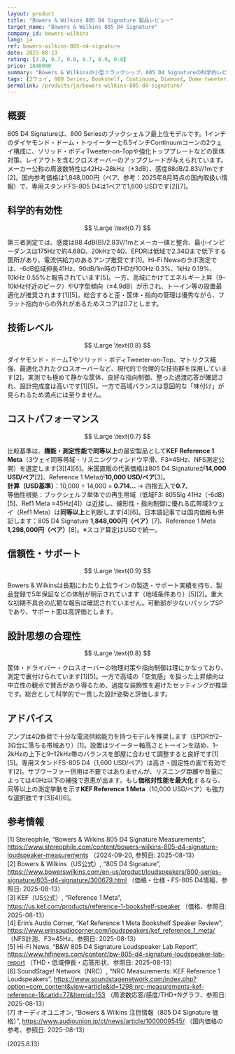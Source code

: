 ```yaml
---
layout: product
title: "Bowers & Wilkins 805 D4 Signature 製品レビュー"
target_name: "Bowers & Wilkins 805 D4 Signature"
company_id: bowers-wilkins
lang: ja
ref: bowers-wilkins-805-d4-signature
date: 2025-08-13
rating: [3.9, 0.7, 0.8, 0.7, 0.9, 0.8]
price: 1848000
summary: "Bowers & Wilkinsの小型フラッグシップ、805 D4 Signatureの科学的レビュー。ダイヤモンド・ドームTとContinuumコーンを核に、クロスオーバー最適化や筐体強化が図られています。独立測定では感度88.4dB(B)/2.83V/1m、実効最小インピーダンス約4.7Ω、-6dB低域伸長41Hz、90dB時のTHD 0.19〜0.55%（1k/10kHz）などが確認され、総合的に高性能です。一方で高域にエネルギー上昇があり設置と向きでの調整が推奨されます。CPはKEF Reference 1 Meta（機能・性能同等以上）との比較で0.7です。"
tags: [2ウェイ, 800 Series, Bookshelf, Continuum, Diamond, Dome tweeter, Loudspeaker, Passive, Signature]
permalink: /products/ja/bowers-wilkins-805-d4-signature/
---
```

## 概要

805 D4 Signatureは、800 Seriesのブックシェルフ最上位モデルです。1インチのダイヤモンド・ドーム・トゥイーターと6.5インチContinuumコーンの2ウェイ構成に、ソリッド・ボディTweeter-on-Topや強化トッププレートなどの筐体対策、レイアウトを含むクロスオーバーのアップグレードが与えられています。メーカー公称の周波数特性は42Hz–28kHz（±3dB）、感度88dB/2.83V/1mです[2]。国内参考価格は1,848,000円（ペア、参考：2025年8月時点の国内取扱い情報）で、専用スタンドFS-805 D4は1ペアで1,600 USDです[2][7]。

## 科学的有効性

$$ \Large \text{0.7} $$

第三者測定では、感度は88.4dB(B)/2.83V/1mとメーカー値と整合、最小インピーダンスは175Hzで約4.68Ω、20kHzで4Ω、EPDRは低域で2.34Ωまで低下する箇所があり、電流供給力のあるアンプ推奨です[1]。Hi-Fi Newsのラボ測定では、-6dB低域伸長41Hz、90dB/1m時のTHDが100Hz 0.3%、1kHz 0.19%、10kHz 0.55%と報告されています[5]。一方、高域にかけてエネルギー上昇（9–10kHz付近のピーク）やU字型傾向（±4.9dB）が示され、トーイン等の設置最適化が推奨されます[1][5]。総合すると歪・筐体・指向の管理は優秀ながら、フラット指向からの外れがあるためスコアは0.7とします。

## 技術レベル

$$ \Large \text{0.8} $$

ダイヤモンド・ドームTやソリッド・ボディTweeter-on-Top、マトリクス補強、最適化されたクロスオーバーなど、現代的で合理的な技術群を採用しています[2]。実測でも極めて静かな筐体、良好な指向制御、整った過渡応答が確認され、設計完成度は高いです[1][5]。一方で高域バランスは意図的な「味付け」が見られるため満点には至りません。

## コストパフォーマンス

$$ \Large \text{0.7} $$

比較基準は、**機能・測定性能で同等以上**の最安製品として**KEF Reference 1 Meta**（3ウェイ同等帯域・リスニングウィンドウ平滑、F3≈45Hz、NFS測定公開）を選定します[3][4][6]。米国直販の代表価格は805 D4 Signatureが**14,000 USD/ペア**[2]、Reference 1 Metaが**10,000 USD/ペア**[3]。  
**計算（USD基準）**：10,000 ÷ 14,000 = **0.714…** → 四捨五入で**0.7**。  
等価性根拠：ブックシェルフ単体での再生帯域（低域F3: 805Sig 41Hz（-6dB）[5]、Ref1 Meta ≈45Hz[4]）は近接し、線形性・指向制御に優れる広帯域3ウェイ（Ref1 Meta）は**同等以上**と判断します[4][6]。日本語記事では国内価格も併記します：805 D4 Signature **1,848,000円（ペア）**[7]、Reference 1 Meta **1,298,000円（ペア）**[8]。※スコア算定はUSDで統一。

## 信頼性・サポート

$$ \Large \text{0.9} $$

Bowers & Wilkinsは長期にわたり上位ラインの製造・サポート実績を持ち、製品登録で5年保証などの体制が明示されています（地域条件あり）[5][2]。重大な初期不具合の広範な報告は確認されていません。可動部が少ないパッシブSPであり、サポート面は高評価とします。

## 設計思想の合理性

$$ \Large \text{0.8} $$

筐体・ドライバー・クロスオーバーの物理対策や指向制御は理にかなっており、測定で裏付けられています[1][5]。一方で高域の「空気感」を狙った上昇傾向は中立性の観点で賛否があり得るため、過度な装飾性を避けたセッティングが推奨です。総合として科学的で一貫した設計姿勢と評価します。

## アドバイス

アンプは4Ω負荷で十分な電流供給能力を持つモデルを推奨します（EPDRが2–3Ω台に落ちる帯域あり）[1]。設置はツイーター軸高さとトーインを詰め、1–2kHzの上下と9–12kHz帯のバランスを部屋に合わせて調整すると良好です[1][5]。専用スタンドFS-805 D4（1,600 USD/ペア）は高さ・固定性の面で有効です[2]。サブウーファー併用は不要ではありませんが、リスニング距離や音量によっては40Hz以下の補強で恩恵が出ます。もし**価格対性能を最大化**するなら、同等以上の測定挙動を示す**KEF Reference 1 Meta**（10,000 USD/ペア）も強力な選択肢です[3][4][6]。

## 参考情報

[1] Stereophile, “Bowers & Wilkins 805 D4 Signature Measurements”, https://www.stereophile.com/content/bowers-wilkins-805-d4-signature-loudspeaker-measurements （2024-09-20, 参照日: 2025-08-13）  
[2] Bowers & Wilkins（US公式）, “805 D4 Signature”, https://www.bowerswilkins.com/en-us/product/loudspeakers/800-series-signature/805-d4-signature/300679.html （価格・仕様・FS-805 D4情報、参照日: 2025-08-13）  
[3] KEF（US公式）, “Reference 1 Meta”, https://us.kef.com/products/reference-1-bookshelf-speaker （価格、参照日: 2025-08-13）  
[4] Erin’s Audio Corner, “Kef Reference 1 Meta Bookshelf Speaker Review”, https://www.erinsaudiocorner.com/loudspeakers/kef_reference_1_meta/ （NFS計測、F3≈45Hz、参照日: 2025-08-13）  
[5] Hi-Fi News, “B&W 805 D4 Signature Loudspeaker Lab Report”, https://www.hifinews.com/content/bw-805-d4-signature-loudspeaker-lab-report （THD・低域伸長・応答形状、参照日: 2025-08-13）  
[6] SoundStage! Network（NRC）, “NRC Measurements: KEF Reference 1 Loudspeakers”, https://www.soundstagenetwork.com/index.php?option=com_content&view=article&id=1298:nrc-measurements-kef-reference-1&catid=77&Itemid=153 （周波数応答/感度/THD+Nグラフ、参照日: 2025-08-13）  
[7] オーディオユニオン, “Bowers & Wilkins 注目情報（805 D4 Signature 価格）”, https://www.audiounion.jp/ct/news/article/1000009545/ （国内価格の参考、参照日: 2025-08-13）

(2025.8.13)

